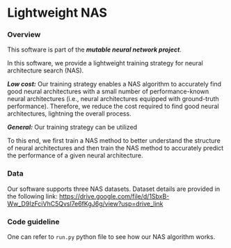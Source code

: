 # Lightweight NAS
### Overview
This software is part of the ***mutable neural network project***.

In this software, we provide a lightweight training strategy for neural architecture search (NAS). 

***Low cost:***
Our training strategy enables a NAS algorithm to accurately find good neural architectures with a small number of performance-known neural architectures (i.e., neural architectures equipped with ground-truth performance).
Therefore, we reduce the cost required to find good neural architectures, lightning the overall process.

***General:***
Our training strategy can be utilized

To this end, we first train a NAS method to better understand the structure of neural architectures and then train the NAS method to accurately predict the performance of a given neural architecture.

### Data
Our software supports three NAS datasets.
Dataset details are provided in the following link:
https://drive.google.com/file/d/1SbxB-Ww_D9IzFciVhC5Qvsl7e6fKgJ6g/view?usp=drive_link

### Code guideline

One can refer to ```run.py``` python file to see how our NAS algorithm works.
